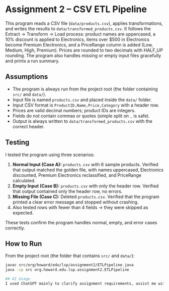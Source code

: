 # Assignment 2 – CSV ETL Pipeline

This program reads a CSV file (`data/products.csv`), applies transformations, and writes the results to `data/transformed_products.csv`. It follows the Extract → Transform → Load process: product names are uppercased, a 10% discount is applied to Electronics, items over $500 in Electronics become Premium Electronics, and a PriceRange column is added (Low, Medium, High, Premium). Prices are rounded to two decimals with HALF_UP rounding. The program also handles missing or empty input files gracefully and prints a run summary.


## Assumptions
- The program is always run from the project root (the folder containing `src/` and `data/`).
- Input file is named `products.csv` and placed inside the `data/` folder.
- Input CSV format is `ProductID,Name,Price,Category` with a header row.
- Prices are valid decimal numbers; product IDs are integers.
- Fields do not contain commas or quotes (simple split on `,` is safe).
- Output is always written to `data/transformed_products.csv` with the correct header.

## Testing
I tested the program using three scenarios:
1. **Normal Input (Case A):** `products.csv` with 6 sample products. Verified that output matched the golden file, with names uppercased, Electronics discounted, Premium Electronics reclassified, and PriceRange calculated.
2. **Empty Input (Case B):** `products.csv` with only the header row. Verified that output contained only the header row, no errors.
3. **Missing File (Case C):** Deleted `products.csv`. Verified that the program printed a clear error message and stopped without crashing.
4. Also tested rows with fewer than 4 fields → they were skipped as expected.

These tests confirm the program handles normal, empty, and error cases correctly.

## How to Run
From the project root (the folder that contains `src/` and `data/`):

```bash
javac src/org/howard/edu/lsp/assignment2/ETLPipeline.java
java -cp src org.howard.edu.lsp.assignment2.ETLPipeline

## AI Usage
I used ChatGPT mainly to clarify assignment requirements, assist me with writing the pipeline, and stay on track. For example, I asked about whether this code should go in the same file as Assignment 1 and how to create the CSV files to run the program. ChatGPT’s response explained the correct folder structure and gave me a sample products.csv, which I used to test my code. I also asked for help drafting a README. The responses gave me structure and examples, but I rewrote everything in my own words, adjusted the code to fit the rubric, and tested the program myself to make sure it worked as required.

